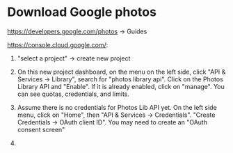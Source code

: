 # Download Google photos

https://developers.google.com/photos -> Guides


https://console.cloud.google.com/:

1. "select a project" -> create new project

2. On this new project dashboard, on the menu on the left side, click "API & Services -> Library", search for "photos library api". Click on the Photos Library API and "Enable". If it is already enabled, click on "manage". You can see quotas, credentials, and limits.

3. Assume there is no credentials for Photos Lib API yet. On the left side menu, click on "Home", then "API & Services -> Credentials". "Create Credentials -> OAuth client ID". You may need to create an "OAuth consent screen"

4. 
